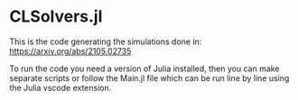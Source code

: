 # CLSolvers.jl

This is the code generating the simulations done in: https://arxiv.org/abs/2105.02735

To run the code you need a version of Julia installed, then you can make separate scripts or
follow the Main.jl file which can be run line by line using the Julia vscode extension.


